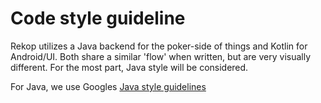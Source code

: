 # Code style guideline

Rekop utilizes a Java backend for the poker-side of things and Kotlin for Android/UI.
Both share a similar 'flow' when written, but are very visually different. For the most part, Java style will be considered. 

For Java, we use Googles [Java style guidelines](https://google.github.io/styleguide/javaguide.html)